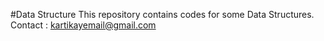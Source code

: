 #Data Structure
This repository contains codes for some Data Structures.
Contact : kartikayemail@gmail.com 
